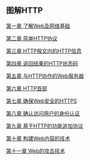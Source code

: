 ## 图解HTTP

[第一章 了解Web及网络基础](https://github.com/Cynaith/Java-Daily-Interview/blob/master/%E5%9B%BE%E8%A7%A3HTTP/1.%E4%BA%86%E8%A7%A3Web%E5%8F%8A%E7%BD%91%E7%BB%9C%E5%9F%BA%E7%A1%80.md)

[第二章 简单HTTP协议](https://github.com/Cynaith/Java-Daily-Interview/blob/master/%E5%9B%BE%E8%A7%A3HTTP/2.%E7%AE%80%E5%8D%95%E7%9A%84HTTP%E5%8D%8F%E8%AE%AE.md)

[第三章 HTTP报文内的HTTP信息](https://github.com/Cynaith/Java-Daily-Interview/blob/master/%E5%9B%BE%E8%A7%A3HTTP/3.HTTP%E6%8A%A5%E6%96%87%E5%86%85%E7%9A%84HTTP%E4%BF%A1%E6%81%AF.md)

[第四章 返回结果的HTTP状态码](https://github.com/Cynaith/Java-Daily-Interview/blob/master/%E5%9B%BE%E8%A7%A3HTTP/4.%E8%BF%94%E5%9B%9E%E7%BB%93%E6%9E%9C%E7%9A%84HTTP%E7%8A%B6%E6%80%81%E7%A0%81.md)

[第五章 与HTTP协作的Web服务器](https://github.com/Cynaith/Java-Daily-Interview/blob/master/%E5%9B%BE%E8%A7%A3HTTP/5.%E4%B8%8EHTTP%E5%8D%8F%E4%BD%9C%E7%9A%84Web%E6%9C%8D%E5%8A%A1%E5%99%A8.md)

[第六章 HTTP首部](https://github.com/Cynaith/Java-Daily-Interview/blob/master/%E5%9B%BE%E8%A7%A3HTTP/6.HTTP%E9%A6%96%E9%83%A8.md)

[第七章 确保Web安全的HTTPS](https://github.com/Cynaith/Java-Daily-Interview/blob/master/%E5%9B%BE%E8%A7%A3HTTP/7.%E7%A1%AE%E4%BF%9DWeb%E5%AE%89%E5%85%A8%E7%9A%84HTTPS.md)

[第八章 确认访问用户的身份认证]()

[第九章 基于HTTP的功能追加协议]()

[第十章 构建Web内容的技术]()

[第十一章 Web的攻击技术]()